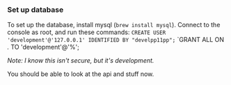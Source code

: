 ### Set up database
To set up the database, install mysql (`brew install mysql`).
Connect to the console as root, and run these commands:
`CREATE USER 'development'@'127.0.0.1' IDENTIFIED BY "develpp11pp";`
`GRANT ALL ON *.* TO 'development'@'%';

*Note: I know this isn't secure, but it's development.*

You should be able to look at the api and stuff now.